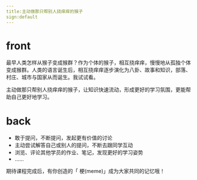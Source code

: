 ```yaml
---
title:主动做那只帮别人挠痒痒的猴子
sign:default
---
```


# front

最早人类怎样从猴子变成猴群？作为个体的猴子，相互挠痒痒，慢慢地从孤独个体变成猴群。人类的语言诞生后，相互挠痒痒逐步演化为八卦、故事和知识，部落、村庄、城市与国家从而诞生。我试试看。

主动做那只帮别人挠痒痒的猴子，让知识快速流动，形成更好的学习氛围，更能帮助自己更好地学习。





# back


- 敢于提问，不断提问，发起更有价值的讨论
- 主动尝试解答自己或别人的提问，不断去跟同学互动
- 浏览、评论其他学员的作业、笔记，发现更好的学习姿势
- ……

期待课程完成后，有你创造的「 梗(meme)」成为大家共同的记忆哦！



